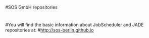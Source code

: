 #SOS GmbH repositories
#
#You will find the basic information about JobScheduler and JADE repositories at: 
#http://sos-berlin.github.io
